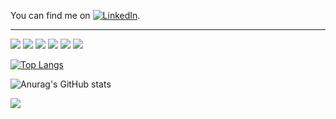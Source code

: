 <!-- Actual text -->

You can find me on [![LinkedIn][2.2]][2].

<!-- Icons -->
[2.2]: https://raw.githubusercontent.com/MartinHeinz/MartinHeinz/master/linkedin-3-16.png (LinkedIn icon without padding)

<!-- Links to your social media accounts -->

[2]: https://www.linkedin.com/in/jonathan-heyer-0a24b6202/

---

![](https://img.shields.io/static/v1?label=code&message=java&color=<COLOR>?style=flat&logo=java) ![](https://img.shields.io/static/v1?label=code&message=javascript&color=<COLOR>?style=flat&logo=javascript) ![](https://img.shields.io/static/v1?label=editor&message=intellij&color=<COLOR>?style=flat&logo=IntelliJ) ![](https://img.shields.io/static/v1?label=tools&message=spring&color=<COLOR>?style=flat&logo=spring) ![](https://img.shields.io/static/v1?label=tools&message=react&color=<COLOR>?style=flat&logo=react) ![](https://img.shields.io/static/v1?label=tools&message=maven&color=<COLOR>?style=flat&logo=maven) 

[![Top Langs](https://github-readme-stats.vercel.app/api/top-langs/?username=not-enough-ram&theme=gotham&layout=compact)](https://github.com/anuraghazra/github-readme-stats)

![Anurag's GitHub stats](https://github-readme-stats.vercel.app/api?username=not-enough-ram&show_icons=true&theme=gotham)


![](https://github.com/not-enough-ram/not-enough-ram/blob/main/Screenshot%202021-07-13%20at%2015.53.52.png)
